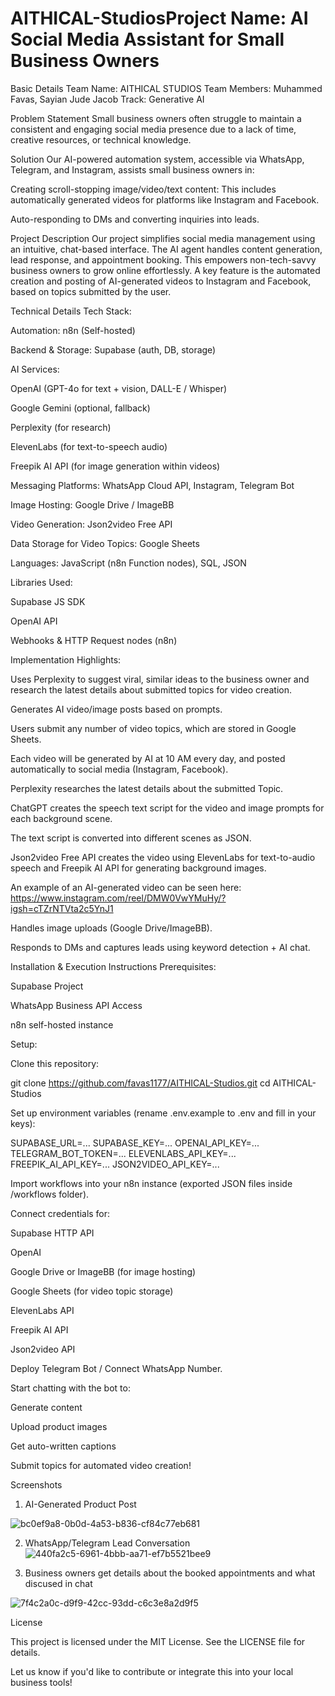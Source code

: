 # AITHICAL-StudiosProject Name: AI Social Media Assistant for Small Business Owners

Basic Details
Team Name: AITHICAL STUDIOS
Team Members: Muhammed Favas, Sayian Jude Jacob
Track: Generative AI

Problem Statement
Small business owners often struggle to maintain a consistent and engaging social media presence due to a lack of time, creative resources, or technical knowledge.

Solution
Our AI-powered automation system, accessible via WhatsApp, Telegram, and Instagram, assists small business owners in:

Creating scroll-stopping image/video/text content: This includes automatically generated videos for platforms like Instagram and Facebook.

Auto-responding to DMs and converting inquiries into leads.

Project Description
Our project simplifies social media management using an intuitive, chat-based interface. The AI agent handles content generation, lead response, and appointment booking. This empowers non-tech-savvy business owners to grow online effortlessly. A key feature is the automated creation and posting of AI-generated videos to Instagram and Facebook, based on topics submitted by the user.

Technical Details
Tech Stack:

Automation: n8n (Self-hosted)

Backend & Storage: Supabase (auth, DB, storage)

AI Services:

OpenAI (GPT-4o for text + vision, DALL-E / Whisper)

Google Gemini (optional, fallback)

Perplexity (for research)

ElevenLabs (for text-to-speech audio)

Freepik AI API (for image generation within videos)

Messaging Platforms: WhatsApp Cloud API, Instagram, Telegram Bot

Image Hosting: Google Drive / ImageBB

Video Generation: Json2video Free API

Data Storage for Video Topics: Google Sheets

Languages: JavaScript (n8n Function nodes), SQL, JSON

Libraries Used:

Supabase JS SDK

OpenAI API

Webhooks & HTTP Request nodes (n8n)

Implementation Highlights:

Uses Perplexity to suggest viral, similar ideas to the business owner and research the latest details about submitted topics for video creation.

Generates AI video/image posts based on prompts.

Users submit any number of video topics, which are stored in Google Sheets.

Each video will be generated by AI at 10 AM every day, and posted automatically to social media (Instagram, Facebook).

Perplexity researches the latest details about the submitted Topic.

ChatGPT creates the speech text script for the video and image prompts for each background scene.

The text script is converted into different scenes as JSON.

Json2video Free API creates the video using ElevenLabs for text-to-audio speech and Freepik AI API for generating background images.

An example of an AI-generated video can be seen here: https://www.instagram.com/reel/DMW0VwYMuHy/?igsh=cTZrNTVta2c5YnJ1

Handles image uploads (Google Drive/ImageBB).

Responds to DMs and captures leads using keyword detection + AI chat.

Installation & Execution Instructions
Prerequisites:

Supabase Project

WhatsApp Business API Access

n8n self-hosted instance

Setup:

Clone this repository:

git clone https://github.com/favas1177/AITHICAL-Studios.git
cd AITHICAL-Studios

Set up environment variables (rename .env.example to .env and fill in your keys):

SUPABASE_URL=...
SUPABASE_KEY=...
OPENAI_API_KEY=...
TELEGRAM_BOT_TOKEN=...
ELEVENLABS_API_KEY=...
FREEPIK_AI_API_KEY=...
JSON2VIDEO_API_KEY=...

Import workflows into your n8n instance (exported JSON files inside /workflows folder).

Connect credentials for:

Supabase HTTP API

OpenAI

Google Drive or ImageBB (for image hosting)

Google Sheets (for video topic storage)

ElevenLabs API

Freepik AI API

Json2video API

Deploy Telegram Bot / Connect WhatsApp Number.

Start chatting with the bot to:

Generate content

Upload product images

Get auto-written captions

Submit topics for automated video creation!


Screenshots


1. AI-Generated Product Post

![bc0ef9a8-0b0d-4a53-b836-cf84c77eb681](https://github.com/user-attachments/assets/706e6eda-6f28-4ebc-bb0c-fa875e253bc2)


2. WhatsApp/Telegram Lead Conversation
![440fa2c5-6961-4bbb-aa71-ef7b5521bee9](https://github.com/user-attachments/assets/a03f1cf4-2561-48f8-bf5a-96441e544560)

3. Business owners get details about the booked appointments and what discused in chat

![7f4c2a0c-d9f9-42cc-93dd-c6c3e8a2d9f5](https://github.com/user-attachments/assets/5484bfb2-e118-4a5a-82c8-8492015da174)


License

This project is licensed under the MIT License. See the LICENSE file for details.

Let us know if you'd like to contribute or integrate this into your local business tools!

